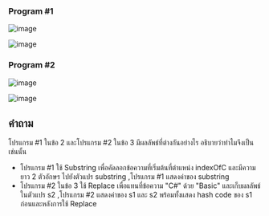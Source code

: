 ### Program #1
![image](https://github.com/Sorawit255/03376836-OOP-2566-Lab-03/assets/144196505/77a01178-2079-42d7-ae43-29d24eb9d193)

![image](https://github.com/Sorawit255/03376836-OOP-2566-Lab-03/assets/144196505/8f0860a6-975d-488f-bbe5-42dcbc3879c5)

### Program #2
![image](https://github.com/Sorawit255/03376836-OOP-2566-Lab-03/assets/144196505/cd4ce61c-5b5b-46c7-9593-d79b2e5890e5)

![image](https://github.com/Sorawit255/03376836-OOP-2566-Lab-03/assets/144196505/ac8ad4d3-2604-4103-aecd-585e4e6bc69d)

## คำถาม
โปรแกรม #1 ในข้อ 2 และโปรแกรม #2 ในข้อ 3 มีผลลัพธ์ที่ต่างกันอย่างไร
อธิบายว่าทำไมจึงเป็นเช่นนั้น
- โปรแกรม #1 ใช้ Substring เพื่อคัดลอกข้อความที่เริ่มต้นที่ตำแหน่ง indexOfC และมีความยาว 2 ตัวอักษร ไปยังตัวแปร substring ,โปรแกรม #1 แสดงค่าของ substring
- โปรแกรม #2 ในข้อ 3 ใช้ Replace เพื่อแทนที่ข้อความ "C#" ด้วย "Basic" และเก็บผลลัพธ์ในตัวแปร s2 ,โปรแกรม #2 แสดงค่าของ s1 และ s2 พร้อมทั้งแสดง hash code ของ s1 ก่อนและหลังการใช้ Replace
